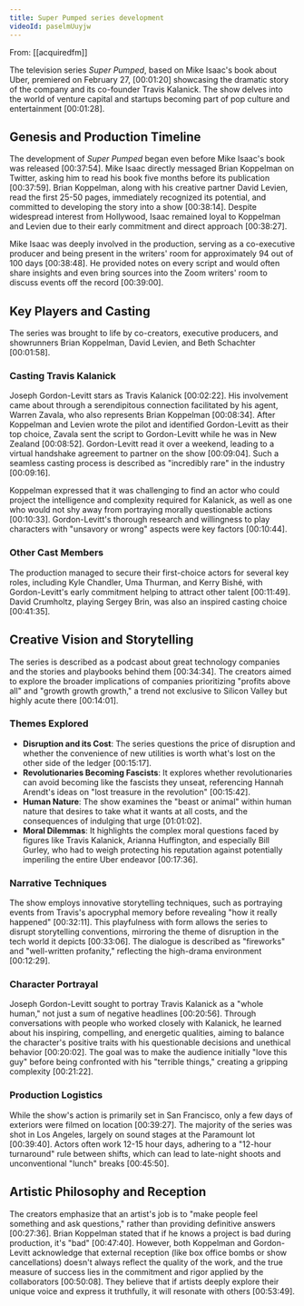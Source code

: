 ```yaml
---
title: Super Pumped series development
videoId: paselmUuyjw
---
```


From: [[acquiredfm]] <br/> 

The television series *Super Pumped*, based on Mike Isaac's book about Uber, premiered on February 27, [00:01:20] showcasing the dramatic story of the company and its co-founder Travis Kalanick. The show delves into the world of venture capital and startups becoming part of pop culture and entertainment [00:01:28].

## Genesis and Production Timeline

The development of *Super Pumped* began even before Mike Isaac's book was released [00:37:54]. Mike Isaac directly messaged Brian Koppelman on Twitter, asking him to read his book five months before its publication [00:37:59]. Brian Koppelman, along with his creative partner David Levien, read the first 25-50 pages, immediately recognized its potential, and committed to developing the story into a show [00:38:14]. Despite widespread interest from Hollywood, Isaac remained loyal to Koppelman and Levien due to their early commitment and direct approach [00:38:27].

Mike Isaac was deeply involved in the production, serving as a co-executive producer and being present in the writers' room for approximately 94 out of 100 days [00:38:48]. He provided notes on every script and would often share insights and even bring sources into the Zoom writers' room to discuss events off the record [00:39:00].

## Key Players and Casting

The series was brought to life by co-creators, executive producers, and showrunners Brian Koppelman, David Levien, and Beth Schachter [00:01:58].

### Casting Travis Kalanick
Joseph Gordon-Levitt stars as Travis Kalanick [00:02:22]. His involvement came about through a serendipitous connection facilitated by his agent, Warren Zavala, who also represents Brian Koppelman [00:08:34]. After Koppelman and Levien wrote the pilot and identified Gordon-Levitt as their top choice, Zavala sent the script to Gordon-Levitt while he was in New Zealand [00:08:52]. Gordon-Levitt read it over a weekend, leading to a virtual handshake agreement to partner on the show [00:09:04]. Such a seamless casting process is described as "incredibly rare" in the industry [00:09:16].

Koppelman expressed that it was challenging to find an actor who could project the intelligence and complexity required for Kalanick, as well as one who would not shy away from portraying morally questionable actions [00:10:33]. Gordon-Levitt's thorough research and willingness to play characters with "unsavory or wrong" aspects were key factors [00:10:44].

### Other Cast Members
The production managed to secure their first-choice actors for several key roles, including Kyle Chandler, Uma Thurman, and Kerry Bishé, with Gordon-Levitt's early commitment helping to attract other talent [00:11:49]. David Crumholtz, playing Sergey Brin, was also an inspired casting choice [00:41:35].

## Creative Vision and Storytelling
The series is described as a podcast about great technology companies and the stories and playbooks behind them [00:34:34]. The creators aimed to explore the broader implications of companies prioritizing "profits above all" and "growth growth growth," a trend not exclusive to Silicon Valley but highly acute there [00:14:01].

### Themes Explored
*   **Disruption and its Cost**: The series questions the price of disruption and whether the convenience of new utilities is worth what's lost on the other side of the ledger [00:15:17].
*   **Revolutionaries Becoming Fascists**: It explores whether revolutionaries can avoid becoming like the fascists they unseat, referencing Hannah Arendt's ideas on "lost treasure in the revolution" [00:15:42].
*   **Human Nature**: The show examines the "beast or animal" within human nature that desires to take what it wants at all costs, and the consequences of indulging that urge [01:01:02].
*   **Moral Dilemmas**: It highlights the complex moral questions faced by figures like Travis Kalanick, Arianna Huffington, and especially Bill Gurley, who had to weigh protecting his reputation against potentially imperiling the entire Uber endeavor [00:17:36].

### Narrative Techniques
The show employs innovative storytelling techniques, such as portraying events from Travis's apocryphal memory before revealing "how it really happened" [00:32:11]. This playfulness with form allows the series to disrupt storytelling conventions, mirroring the theme of disruption in the tech world it depicts [00:33:06]. The dialogue is described as "fireworks" and "well-written profanity," reflecting the high-drama environment [00:12:29].

### Character Portrayal
Joseph Gordon-Levitt sought to portray Travis Kalanick as a "whole human," not just a sum of negative headlines [00:20:56]. Through conversations with people who worked closely with Kalanick, he learned about his inspiring, compelling, and energetic qualities, aiming to balance the character's positive traits with his questionable decisions and unethical behavior [00:20:02]. The goal was to make the audience initially "love this guy" before being confronted with his "terrible things," creating a gripping complexity [00:21:22].

### Production Logistics
While the show's action is primarily set in San Francisco, only a few days of exteriors were filmed on location [00:39:27]. The majority of the series was shot in Los Angeles, largely on sound stages at the Paramount lot [00:39:40]. Actors often work 12-15 hour days, adhering to a "12-hour turnaround" rule between shifts, which can lead to late-night shoots and unconventional "lunch" breaks [00:45:50].

## Artistic Philosophy and Reception
The creators emphasize that an artist's job is to "make people feel something and ask questions," rather than providing definitive answers [00:27:36]. Brian Koppelman stated that if he knows a project is bad during production, it's "bad" [00:47:40]. However, both Koppelman and Gordon-Levitt acknowledge that external reception (like box office bombs or show cancellations) doesn't always reflect the quality of the work, and the true measure of success lies in the commitment and rigor applied by the collaborators [00:50:08]. They believe that if artists deeply explore their unique voice and express it truthfully, it will resonate with others [00:53:49].